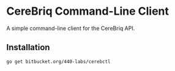 # CereBriq Command-Line Client #

A simple command-line client for the CereBriq API.

## Installation ##

    go get bitbucket.org/440-labs/cerebctl

